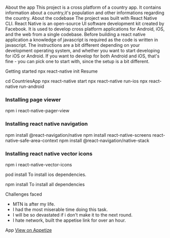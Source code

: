 About the app
This project is a cross platform of a country app. It contains information about a country,it's population and other informations regarding the country. 
About the codebase
The project was built with React Native CLI. React Native is an open-source UI software development kit created by Facebook. It is used to develop cross platform applications for Android, iOS, and the web from a single codebase. Before building a react native application a knowledge of javascript is required as the code is written in javascript. The instructions are a bit different depending on your development operating system, and whether you want to start developing for iOS or Android. If you want to develop for both Android and iOS, that's fine - you can pick one to start with, since the setup is a bit different.

Getting started
npx react-native init Resume

cd CountriesApp npx react-native start npx react-native run-ios npx react-native run-android

### Installing page viewer
npm i react-native-pager-view

### Installing react native navigation
npm install @react-navigation/native 
npm install react-native-screens react-native-safe-area-context
npm install @react-navigation/native-stack

### Installing react native vector icons
npm i react-native-vector-icons

pod install
To install ios dependencies.

npm install
To install all dependencies


Challenges faced
- MTN is after my life.
- I had the most miserable time doing this task.
- I will be so devastated if i don't make it to the next round.
- I hate network, built the appetise link for over an hour.

App
[View on Appetize](https://appetize.io/app/o5ogpnuk6tigkkbacbz6lu7zkq)